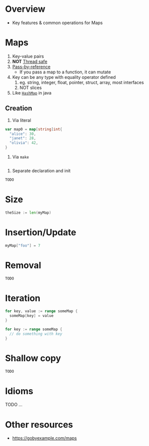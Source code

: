 # Overview
- Key features & common operations for Maps


# Maps
1. Key-value pairs
1. **NOT** [Thread safe](https://en.wikipedia.org/wiki/Thread_safety)
1. [Pass-by-reference](https://www.educative.io/edpresso/pass-by-value-vs-pass-by-reference)
    - If you pass a map to a function, it can mutate
1. Key can be any type with equality operator defined
    1. eg. string, integer, float, pointer, struct, array, most interfaces
    1. NOT slices
1. Like [`HashMap`](https://docs.oracle.com/en/java/javase/11/docs/api/java.base/java/util/HashMap.html) in java

## Creation
1. Via literal
```go
var map0 = map[string]int{
  "alice": 30,
  "janet": 28,
  "olivia": 42,
}
```
1. Via `make`
```go
```
1. Separate declaration and init
```go
TODO
```

# Size
```go
theSize := len(myMap)
```

# Insertion/Update
```go
myMap["foo"] = 7
```

# Removal
```go
TODO
```

# Iteration
```go
for key, value := range someMap {
  someMap[key] = value
}

for key := range someMap {
  // do something with key
}
```

# Shallow copy
```go
TODO
```


# Idioms
TODO ...


# Other resources
- https://gobyexample.com/maps
